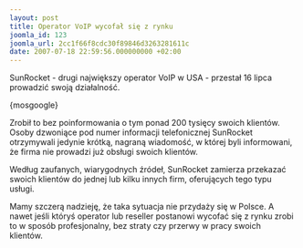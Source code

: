 ```yaml
---
layout: post
title: Operator VoIP wycofał się z rynku
joomla_id: 123
joomla_url: 2cc1f66f8cdc30f89846d3263281611c
date: 2007-07-18 22:59:56.000000000 +02:00
---
```

SunRocket - drugi największy operator VoIP w USA - przestał 16 lipca  prowadzić swoją działalność.<p>{mosgoogle}</p><p>Zrobił to bez poinformowania o tym ponad 200 tysięcy  swoich klient&oacute;w. Osoby dzwoniące pod numer informacji telefonicznej SunRocket  otrzymywali jedynie kr&oacute;tką, nagraną wiadomość, w kt&oacute;rej byli  informowani, że firma nie prowadzi już obsługi swoich klient&oacute;w.</p><p>Według  zaufanych, wiarygodnych źr&oacute;deł, SunRocket zamierza przekazać swoich  klient&oacute;w do jednej lub kilku innych firm, oferujących tego typu usługi.</p><p>Mamy szczerą nadzieję, że taka sytuacja nie przydaży się w Polsce. A nawet jeśli kt&oacute;ryś operator lub reseller postanowi wycofać się z rynku zrobi to w spos&oacute;b profesjonalny, bez straty czy przerwy w pracy swoich klient&oacute;w.&nbsp;</p>
